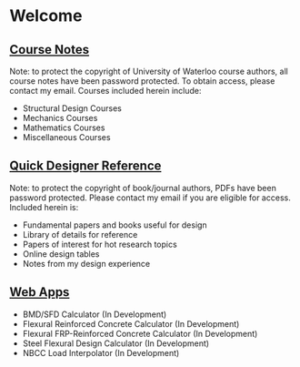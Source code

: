 # Welcome

## [Course Notes](courses/)

Note: to protect the copyright of University of Waterloo course authors, all course notes have been password protected. To obtain access, please contact my email. Courses included herein include:

- Structural Design Courses
- Mechanics Courses
- Mathematics Courses
- Miscellaneous Courses

## [Quick Designer Reference](designmaterial/)

Note: to protect the copyright of book/journal authors, PDFs have been password protected. Please contact my email if you are eligible for access. Included herein is:

- Fundamental papers and books useful for design
- Library of details for reference
- Papers of interest for hot research topics
- Online design tables
- Notes from my design experience

## [Web Apps](webapps/)

- BMD/SFD Calculator (In Development)
- Flexural Reinforced Concrete Calculator (In Development)
- Flexural FRP-Reinforced Concrete Calculator (In Development)
- Steel Flexural Design Calculator (In Development)
- NBCC Load Interpolator (In Development)
